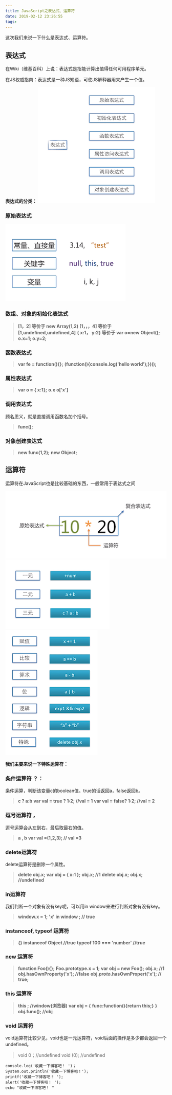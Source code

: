 ```yaml
---
title: JavaScript之表达式、运算符
date: 2019-02-12 23:26:55
tags:
---
```

这次我们来说一下什么是表达式、运算符。

## 表达式
在Wiki（维基百科）上说：表达式是指能计算出值得任何可用程序单元。

在JS权威指南：表达式是一种JS短语，可使JS解释器用来产生一个值。
<!--more-->

**表达式的分类：**
![在这里插入图片描述](javascript-2-1/a.png)
### 原始表达式
![在这里插入图片描述](javascript-2-1/b.png)

### 数组、对象的初始化表达式

> **[1，2] 等价于  new Array(1,2)**
> **[1，，，4]	等价于  [1,undefined,undefined,4]**
> **{ x:1， y:2} 等价于 var o=new Object();  o.x=1; o.y=2;**

### 函数表达式

> **var fe = function(){};**
>  **(function(){console.log('hello world');})();**

### 属性表达式

> **var o = { x:1};**
> **o.x**
> **o['x']**


### 调用表达式
顾名思义，就是直接调用函数名加个括号。

>  **func();**

### 对象创建表达式

> **new func(1,2);**
> **new Object;**


## 运算符
运算符在JavaScript也是比较基础的东西，一般常用于表达式之间

![在这里插入图片描述](javascript-2-1/c.png)
![在这里插入图片描述](javascript-2-1/d.png)
![在这里插入图片描述](javascript-2-1/f.png)

**我们主要来说一下特殊运算符：**

### 条件运算符 ？：
条件运算，判断该变量c的boolean值。true的话返回a，false返回b。
> **c ? a:b**
> **var val = true ? 1:2; //val = 1**
> **var val = false? 1:2; //val = 2**


### 逗号运算符 ，
逗号运算会从左到右，最后取最右的值。

> **a , b**
> **var val =(1,2,3); // val =3**

### delete运算符
delete运算符是删除一个属性。

> **delete obj.x;**
> **var obj = { x:1 };**
> **obj.x;  //1**
> **delete obj.x;**
> **obj.x;  //undefined**

### in运算符
我们判断一个对象有没有key呢，可以用in window来进行判断对象有没有key。
> **window.x = 1;**
> **'x' in window ; // true**

### instanceof, typeof 运算符

> **{} instanceof Object //true**
> **typeof 100 === 'number' //true**

### new 运算符

> **function Foo(){};**
> **Foo.prototype.x = 1;**
> **var obj = new Foo();**
> **obj.x; //1**
> **obj.hasOwnProperty('x'); //false**
> **obj._proto_.hasOwnPropert('x'); // true;**


### this 运算符
 

> **this ; //window(浏览器)**
> **var obj = {**
> 	**func:function(){return this;}**
> **}**
> **obj.func(); //obj**

### void 运算符
void运算符比较少见，void也是一元运算符，void后面的操作是多少都会返回一个undefined。

> void 0；//undefined
> void (0); //undefined

```
console.log('收藏一下博客吧！ ')；
System.out.println('收藏一下博客吧！');
printf('收藏一下博客吧！ ');
alert('收藏一下博客吧！ ');
echo "收藏一下博客吧！ "
```

